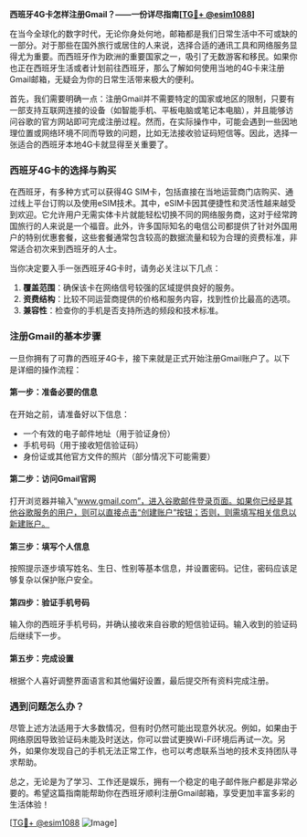 **西班牙4G卡怎样注册Gmail？——一份详尽指南[[TG💪+ @esim1088](https://t.me/s/esim1088)]**

在当今全球化的数字时代，无论你身处何地，邮箱都是我们日常生活中不可或缺的一部分。对于那些在国外旅行或居住的人来说，选择合适的通讯工具和网络服务显得尤为重要。而西班牙作为欧洲的重要国家之一，吸引了无数游客和移民。如果你也正在西班牙生活或者计划前往西班牙，那么了解如何使用当地的4G卡来注册Gmail邮箱，无疑会为你的日常生活带来极大的便利。

首先，我们需要明确一点：注册Gmail并不需要特定的国家或地区的限制，只要有一部支持互联网连接的设备（如智能手机、平板电脑或笔记本电脑），并且能够访问谷歌的官方网站即可完成注册过程。然而，在实际操作中，可能会遇到一些因地理位置或网络环境不同而导致的问题，比如无法接收验证码短信等。因此，选择一张适合的西班牙本地4G卡就显得至关重要了。

### 西班牙4G卡的选择与购买

在西班牙，有多种方式可以获得4G SIM卡，包括直接在当地运营商门店购买、通过线上平台订购以及使用eSIM技术。其中，eSIM卡因其便捷性和灵活性越来越受到欢迎。它允许用户无需实体卡片就能轻松切换不同的网络服务商，这对于经常跨国旅行的人来说是一个福音。此外，许多国际知名的电信公司都提供了针对外国用户的特别优惠套餐，这些套餐通常包含较高的数据流量和较为合理的资费标准，非常适合初次来到西班牙的人士。

当你决定要入手一张西班牙4G卡时，请务必关注以下几点：

1. **覆盖范围**：确保该卡在网络信号较强的区域提供良好的服务。
2. **资费结构**：比较不同运营商提供的价格和服务内容，找到性价比最高的选项。
3. **兼容性**：检查你的手机是否支持所选的频段和技术标准。

### 注册Gmail的基本步骤

一旦你拥有了可靠的西班牙4G卡，接下来就是正式开始注册Gmail账户了。以下是详细的操作流程：

#### 第一步：准备必要的信息
在开始之前，请准备好以下信息：
- 一个有效的电子邮件地址（用于验证身份）
- 手机号码（用于接收短信验证码）
- 身份证或其他官方文件的照片（部分情况下可能需要）

#### 第二步：访问Gmail官网
打开浏览器并输入“www.gmail.com”，进入谷歌邮件登录页面。如果你已经是其他谷歌服务的用户，则可以直接点击“创建账户”按钮；否则，则需填写相关信息以新建账户。

#### 第三步：填写个人信息
按照提示逐步填写姓名、生日、性别等基本信息，并设置密码。记住，密码应该足够复杂以保护账户安全。

#### 第四步：验证手机号码
输入你的西班牙手机号码，并确认接收来自谷歌的短信验证码。输入收到的验证码后继续下一步。

#### 第五步：完成设置
根据个人喜好调整界面语言和其他偏好设置，最后提交所有资料完成注册。

### 遇到问题怎么办？

尽管上述方法适用于大多数情况，但有时仍然可能出现意外状况。例如，如果由于网络原因导致验证码未能及时送达，你可以尝试更换Wi-Fi环境后再试一次。另外，如果你发现自己的手机无法正常工作，也可以考虑联系当地的技术支持团队寻求帮助。

总之，无论是为了学习、工作还是娱乐，拥有一个稳定的电子邮件账户都是非常必要的。希望这篇指南能帮助你在西班牙顺利注册Gmail邮箱，享受更加丰富多彩的生活体验！

[[TG💪+ @esim1088](https://t.me/s/esim1088) ![Image](https://i.postimg.cc/4NQfJmqS/Snipaste-2025-05-13-00-14-12.png)]